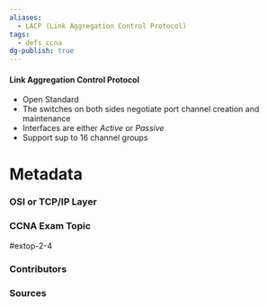 ```yaml
---
aliases:
  - LACP (Link Aggregation Control Protocol)
tags:
  - defs_ccna
dg-publish: true
---
```

#### Link Aggregation Control Protocol
- Open Standard
- The switches on both sides negotiate port channel creation and maintenance
- Interfaces are either *Active* or *Passive*
- Support sup to 16 channel groups

# Metadata
### OSI or TCP/IP Layer

### CCNA Exam Topic
#extop-2-4 
### Contributors

### Sources
